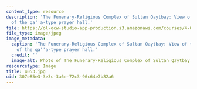 ```yaml
---
content_type: resource
description: 'The Funerary-Religious Complex of Sultan Qaytbay: View of the interior
  of the qa''a-type prayer hall.'
file: https://ol-ocw-studio-app-production.s3.amazonaws.com/courses/4-614-religious-architecture-and-islamic-cultures-fall-2002/307e85e33e3c3a6e72c396c64e7b82a6_4053.jpg
file_type: image/jpeg
image_metadata:
  caption: 'The Funerary-Religious Complex of Sultan Qaytbay: View of the interior
    of the qa''a-type prayer hall.'
  credit: ''
  image-alt: Photo of The Funerary-Religious Complex of Sultan Qaytbay
resourcetype: Image
title: 4053.jpg
uid: 307e85e3-3e3c-3a6e-72c3-96c64e7b82a6
---
```

